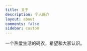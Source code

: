 ```yaml
---
title: 关于
description: 个人简介
layout: about
comments: false
sidebar: custom
---
```

一个热爱生活的码农，希望和大家认识。
